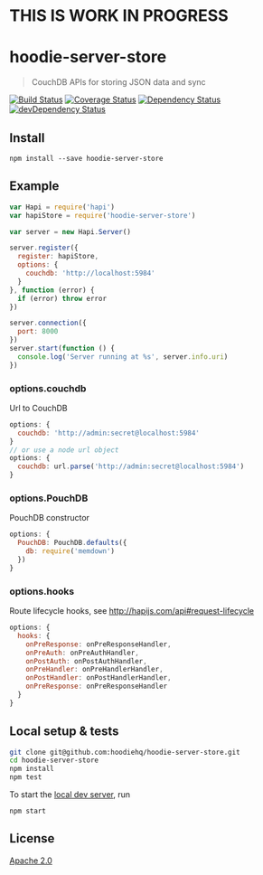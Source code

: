 # THIS IS WORK IN PROGRESS

# hoodie-server-store

> CouchDB APIs for storing JSON data and sync

[![Build Status](https://travis-ci.org/hoodiehq/hoodie-server-store.svg?branch=master)](https://travis-ci.org/hoodiehq/hoodie-server-store)
[![Coverage Status](https://coveralls.io/repos/hoodiehq/hoodie-server-store/badge.svg?branch=master)](https://coveralls.io/r/hoodiehq/hoodie-server-store?branch=master)
[![Dependency Status](https://david-dm.org/hoodiehq/hoodie-server-store.svg)](https://david-dm.org/hoodiehq/hoodie-server-store)
[![devDependency Status](https://david-dm.org/hoodiehq/hoodie-server-store/dev-status.svg)](https://david-dm.org/hoodiehq/hoodie-server-store#info=devDependencies)

## Install

```
npm install --save hoodie-server-store
```

## Example

```js
var Hapi = require('hapi')
var hapiStore = require('hoodie-server-store')

var server = new Hapi.Server()

server.register({
  register: hapiStore,
  options: {
    couchdb: 'http://localhost:5984'
  }
}, function (error) {
  if (error) throw error
})

server.connection({
  port: 8000
})
server.start(function () {
  console.log('Server running at %s', server.info.uri)
})
```

### options.couchdb

Url to CouchDB

```js
options: {
  couchdb: 'http://admin:secret@localhost:5984'
}
// or use a node url object
options: {
  couchdb: url.parse('http://admin:secret@localhost:5984')
}
```

### options.PouchDB

PouchDB constructor

```js
options: {
  PouchDB: PouchDB.defaults({
    db: require('memdown')
  })
}
```

### options.hooks

Route lifecycle hooks, see http://hapijs.com/api#request-lifecycle


```js
options: {
  hooks: {
    onPreResponse: onPreResponseHandler,
    onPreAuth: onPreAuthHandler,
    onPostAuth: onPostAuthHandler,
    onPreHandler: onPreHandlerHandler,
    onPostHandler: onPostHandlerHandler,
    onPreResponse: onPreResponseHandler
  }
}
```

## Local setup & tests

```bash
git clone git@github.com:hoodiehq/hoodie-server-store.git
cd hoodie-server-store
npm install
npm test
```

To start the [local dev server](bin/server), run

```
npm start
```

## License

[Apache 2.0](http://www.apache.org/licenses/LICENSE-2.0)
